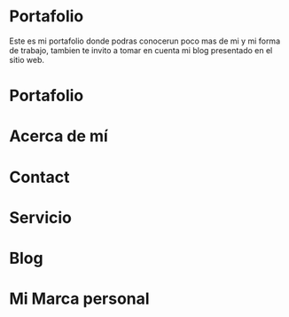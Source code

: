 # Portafolio
Este es mi portafolio donde podras conocerun poco mas de mi y mi forma de trabajo, 
tambien te invito a tomar en cuenta mi blog presentado en el sitio web.

# Portafolio
# Acerca de mí 
# Contact
# Servicio
# Blog
# Mi Marca personal
